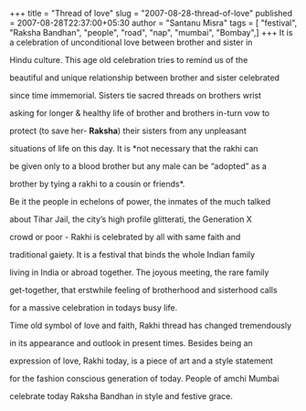 +++
title = "Thread of love"
slug = "2007-08-28-thread-of-love"
published = 2007-08-28T22:37:00+05:30
author = "Santanu Misra"
tags = [ "festival", "Raksha Bandhan", "people", "road", "nap", "mumbai", "Bombay",]
+++
It is a celebration of unconditional love between brother and sister in

Hindu culture. This age old celebration tries to remind us of the

beautiful and unique relationship between brother and sister celebrated

since time immemorial. Sisters tie sacred threads on brothers wrist

asking for longer & healthy life of brother and brothers in-turn vow to

protect (to save her- **Raksha**) their sisters from any unpleasant

situations of life on this day. It is *not necessary that the rakhi can

be given only to a blood brother but any male can be “adopted” as a

brother by tying a rakhi to a cousin or friends*.



Be it the people in echelons of power, the inmates of the much talked

about Tihar Jail, the city’s high profile glitterati, the Generation X

crowd or poor - Rakhi is celebrated by all with same faith and

traditional gaiety. It is a festival that binds the whole Indian family

living in India or abroad together. The joyous meeting, the rare family

get-together, that erstwhile feeling of brotherhood and sisterhood calls

for a massive celebration in todays busy life.



Time old symbol of love and faith, Rakhi thread has changed tremendously

in its appearance and outlook in present times. Besides being an

expression of love, Rakhi today, is a piece of art and a style statement

for the fashion conscious generation of today. People of amchi Mumbai

celebrate today Raksha Bandhan in style and festive grace.
